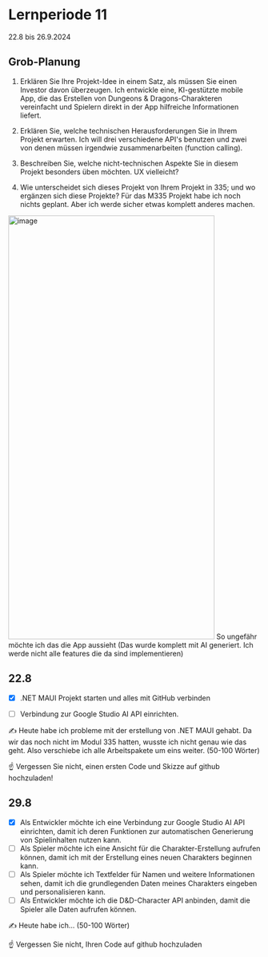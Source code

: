# Lernperiode 11

22.8 bis 26.9.2024

## Grob-Planung

1. Erklären Sie Ihre Projekt-Idee in einem Satz, als müssen Sie einen Investor davon überzeugen.
Ich entwickle eine, KI-gestützte mobile App, die das Erstellen von Dungeons & Dragons-Charakteren vereinfacht und Spielern direkt in der App hilfreiche Informationen liefert.

3. Erklären Sie, welche technischen Herausforderungen Sie in Ihrem Projekt erwarten.
Ich will drei verschiedene API's benutzen und zwei von denen müssen irgendwie zusammenarbeiten (function calling).

3. Beschreiben Sie, welche nicht-technischen Aspekte Sie in diesem Projekt besonders üben möchten.
   UX vielleicht? 
4. Wie unterscheidet sich dieses Projekt von Ihrem Projekt in 335; und wo ergänzen sich diese Projekte?
   Für das M335 Projekt habe ich noch nichts geplant. Aber ich werde sicher etwas komplett anderes machen.


<img width="412" height="848" alt="image" src="https://github.com/user-attachments/assets/077f5d9a-04c8-4d64-bb97-efde9193f295" />
So ungefähr möchte ich das die App aussieht (Das wurde komplett mit AI generiert. Ich werde nicht alle features die da sind implementieren) 


## 22.8

- [x] .NET MAUI Projekt starten und alles mit GitHub verbinden
- [ ] Verbindung zur Google Studio AI API einrichten.


✍️ Heute habe ich probleme mit der erstellung von .NET MAUI gehabt. Da wir das noch nicht im Modul 335 hatten, wusste ich nicht genau wie das geht. Also verschiebe ich alle Arbeitspakete um eins weiter. (50-100 Wörter)

☝️ Vergessen Sie nicht, einen ersten Code und Skizze auf github hochzuladen!

## 29.8

- [x] Als Entwickler möchte ich eine Verbindung zur Google Studio AI API einrichten, damit ich deren Funktionen zur automatischen Generierung von Spielinhalten nutzen kann.
- [ ] Als Spieler möchte ich eine Ansicht für die Charakter-Erstellung aufrufen können, damit ich mit der Erstellung eines neuen Charakters beginnen kann.
- [ ] Als Spieler möchte ich Textfelder für Namen und weitere Informationen sehen, damit ich die grundlegenden Daten meines Charakters eingeben und personalisieren kann.
- [ ] Als Entwickler möchte ich die D&D-Character API anbinden, damit die Spieler alle Daten aufrufen können.

✍️ Heute habe ich... (50-100 Wörter)

☝️ Vergessen Sie nicht, Ihren Code auf github hochzuladen






